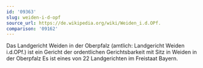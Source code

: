 ```yaml
---
id: '09363'
slug: weiden-i-d-opf
source_url: https://de.wikipedia.org/wiki/Weiden_i.d.OPf.
comparison: '09162'
---
```


Das Landgericht Weiden in der Oberpfalz (amtlich: Landgericht Weiden i.d.OPf.) ist ein Gericht der ordentlichen Gerichtsbarkeit mit Sitz in Weiden in der Oberpfalz Es ist eines von 22 Landgerichten im Freistaat Bayern.
